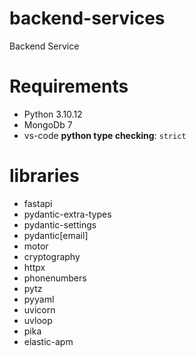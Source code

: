 # backend-services
Backend Service

# Requirements
- Python 3.10.12
- MongoDb 7
- vs-code **python type checking**: `strict`

# libraries
- fastapi
- pydantic-extra-types
- pydantic-settings
- pydantic[email]
- motor
- cryptography
- httpx
- phonenumbers
- pytz
- pyyaml
- uvicorn
- uvloop
- pika
- elastic-apm